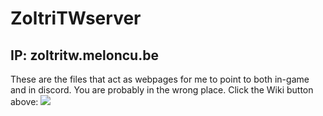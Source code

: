 # ZoltriTWserver

## IP: zoltritw.meloncu.be

These are the files that act as webpages for me to point to both in-game and in discord. You are probably in the wrong place. Click the Wiki button above:
![](https://cdn.discordapp.com/attachments/406506008173871115/445874602783145986/unknown.png)
